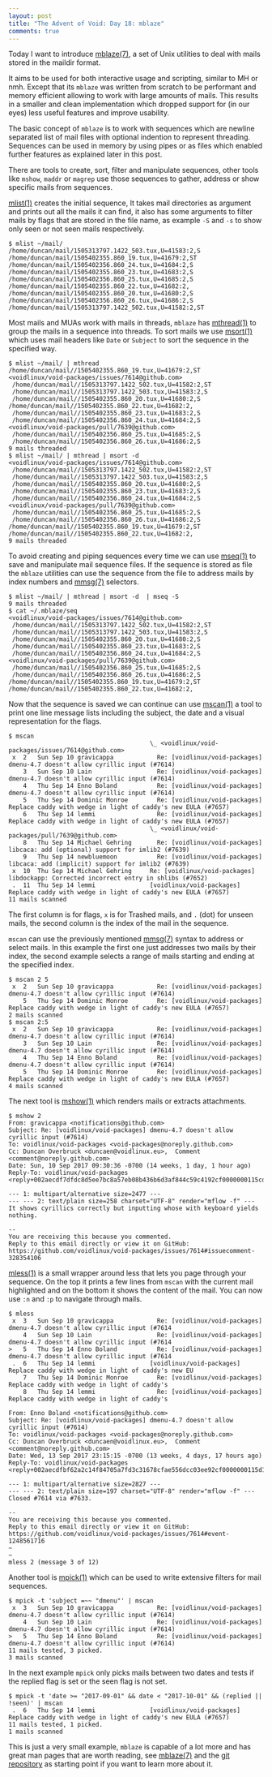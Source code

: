 ```yaml
---
layout: post
title: "The Advent of Void: Day 18: mblaze"
comments: true
---
```


Today I want to introduce [mblaze(7)](https://man.voidlinux.eu/mblaze.7), a set of Unix utilities to deal with mails stored in the maildir format.

It aims to be used for both interactive usage and scripting, similar to MH or nmh.
Except that its `mblaze` was written from scratch to be performant and memory efficient allowing to work with large amounts of mails.
This results in a smaller and clean implementation which dropped support for (in our eyes) less useful features and improve usability.

The basic concept of `mblaze` is to work with sequences which are newline separated list of mail files with optional indention to represent threading.
Sequences can be used in memory by using pipes or as files which enabled further features as explained later in this post.

There are tools to create, sort, filter and manipulate sequences, other tools like `mshow`, `maddr` or `magrep` use those sequences to gather, address or show specific mails from sequences.

[mlist(1)](https://man.voidlinux.eu/mlist.1) creates the initial sequence, It takes mail directories as argument and prints out all the mails it can find, it also has some arguments to filter mails by flags that are stored in the file name, as example `-S` and `-s` to show only seen or not seen mails respectively.

```
$ mlist ~/mail/
/home/duncan/mail/1505313797.1422_503.tux,U=41583:2,S
/home/duncan/mail/1505402355.860_19.tux,U=41679:2,ST
/home/duncan/mail/1505402356.860_24.tux,U=41684:2,S
/home/duncan/mail/1505402355.860_23.tux,U=41683:2,S
/home/duncan/mail/1505402356.860_25.tux,U=41685:2,S
/home/duncan/mail/1505402355.860_22.tux,U=41682:2,
/home/duncan/mail/1505402355.860_20.tux,U=41680:2,S
/home/duncan/mail/1505402356.860_26.tux,U=41686:2,S
/home/duncan/mail/1505313797.1422_502.tux,U=41582:2,ST
```

Most mails and MUAs work with mails in threads, `mblaze` has [mthread(1)](https://man.voidlinux.eu/mthread.1) to group the mails in a sequence into threads.
To sort mails we use [msort(1)](https://man.voidlinux.eu/msort.1) which uses mail headers like `Date` or `Subject` to sort the sequence in the specified way.

```
$ mlist ~/mail/ | mthread
/home/duncan/mail//1505402355.860_19.tux,U=41679:2,ST
<voidlinux/void-packages/issues/7614@github.com>
 /home/duncan/mail//1505313797.1422_502.tux,U=41582:2,ST
 /home/duncan/mail//1505313797.1422_503.tux,U=41583:2,S
 /home/duncan/mail//1505402355.860_20.tux,U=41680:2,S
/home/duncan/mail//1505402355.860_22.tux,U=41682:2,
 /home/duncan/mail//1505402355.860_23.tux,U=41683:2,S
 /home/duncan/mail//1505402356.860_24.tux,U=41684:2,S
<voidlinux/void-packages/pull/7639@github.com>
 /home/duncan/mail//1505402356.860_25.tux,U=41685:2,S
 /home/duncan/mail//1505402356.860_26.tux,U=41686:2,S
9 mails threaded
$ mlist ~/mail/ | mthread | msort -d
<voidlinux/void-packages/issues/7614@github.com>
 /home/duncan/mail//1505313797.1422_502.tux,U=41582:2,ST
 /home/duncan/mail//1505313797.1422_503.tux,U=41583:2,S
 /home/duncan/mail//1505402355.860_20.tux,U=41680:2,S
 /home/duncan/mail//1505402355.860_23.tux,U=41683:2,S
 /home/duncan/mail//1505402356.860_24.tux,U=41684:2,S
<voidlinux/void-packages/pull/7639@github.com>
 /home/duncan/mail//1505402356.860_25.tux,U=41685:2,S
 /home/duncan/mail//1505402356.860_26.tux,U=41686:2,S
/home/duncan/mail//1505402355.860_19.tux,U=41679:2,ST
/home/duncan/mail//1505402355.860_22.tux,U=41682:2,
9 mails threaded
```

To avoid creating and piping sequences every time we can use [mseq(1)](https://man.voidlinux.eu/mseq.1) to save and manipulate mail sequence files.
If the sequence is stored as file the `mblaze` utilities can use the sequence from the file to address mails by index numbers and [mmsg(7)](https://man.voidlinux.eu/mmsg.7) selectors.

```
$ mlist ~/mail/ | mthread | msort -d  | mseq -S
9 mails threaded
$ cat ~/.mblaze/seq
<voidlinux/void-packages/issues/7614@github.com>
 /home/duncan/mail//1505313797.1422_502.tux,U=41582:2,ST
 /home/duncan/mail//1505313797.1422_503.tux,U=41583:2,S
 /home/duncan/mail//1505402355.860_20.tux,U=41680:2,S
 /home/duncan/mail//1505402355.860_23.tux,U=41683:2,S
 /home/duncan/mail//1505402356.860_24.tux,U=41684:2,S
<voidlinux/void-packages/pull/7639@github.com>
 /home/duncan/mail//1505402356.860_25.tux,U=41685:2,S
 /home/duncan/mail//1505402356.860_26.tux,U=41686:2,S
/home/duncan/mail//1505402355.860_19.tux,U=41679:2,ST
/home/duncan/mail//1505402355.860_22.tux,U=41682:2,
```

Now that the sequence is saved we can continue can use [mscan(1)](https://man.voidlinux.eu/mscan.1) a tool to print one line message lists including the subject, the date and a visual representation for the flags.

```
$ mscan
                                       \_ <voidlinux/void-packages/issues/7614@github.com>
 x  2   Sun Sep 10 gravicappa            Re: [voidlinux/void-packages] dmenu-4.7 doesn't allow cyrillic input (#7614)
    3   Sun Sep 10 Lain                  Re: [voidlinux/void-packages] dmenu-4.7 doesn't allow cyrillic input (#7614)
    4   Thu Sep 14 Enno Boland           Re: [voidlinux/void-packages] dmenu-4.7 doesn't allow cyrillic input (#7614)
    5   Thu Sep 14 Dominic Monroe        Re: [voidlinux/void-packages] Replace caddy with wedge in light of caddy's new EULA (#7657)
    6   Thu Sep 14 lemmi                 Re: [voidlinux/void-packages] Replace caddy with wedge in light of caddy's new EULA (#7657)
                                       \_ <voidlinux/void-packages/pull/7639@github.com>
    8   Thu Sep 14 Michael Gehring       Re: [voidlinux/void-packages] libcaca: add (optional) support for imlib2 (#7639)
    9   Thu Sep 14 newbluemoon           Re: [voidlinux/void-packages] libcaca: add (implicit) support for imlib2 (#7639)
 x  10  Thu Sep 14 Michael Gehring     Re: [voidlinux/void-packages] libdockapp: Corrected incorrect entry in shlibs (#7652)
 .  11  Thu Sep 14 lemmi               [voidlinux/void-packages] Replace caddy with wedge in light of caddy's new EULA (#7657)
11 mails scanned
```

The first column is for flags, `x` is for Trashed mails, and `.` (dot) for unseen mails, the second column is the index of the mail in the sequence.

`mscan` can use the previously mentioned [mmsg(7)](https://man.voidlinux.eu/mmsg.7) syntax to address or select mails.
In this example the first one just addresses two mails by their index, the second example selects a range of mails starting and ending at the specified index.

```
$ mscan 2 5
 x  2   Sun Sep 10 gravicappa            Re: [voidlinux/void-packages] dmenu-4.7 doesn't allow cyrillic input (#7614)
    5   Thu Sep 14 Dominic Monroe        Re: [voidlinux/void-packages] Replace caddy with wedge in light of caddy's new EULA (#7657)
2 mails scanned
$ mscan 2:5
 x  2   Sun Sep 10 gravicappa            Re: [voidlinux/void-packages] dmenu-4.7 doesn't allow cyrillic input (#7614)
    3   Sun Sep 10 Lain                  Re: [voidlinux/void-packages] dmenu-4.7 doesn't allow cyrillic input (#7614)
    4   Thu Sep 14 Enno Boland           Re: [voidlinux/void-packages] dmenu-4.7 doesn't allow cyrillic input (#7614)
    5   Thu Sep 14 Dominic Monroe        Re: [voidlinux/void-packages] Replace caddy with wedge in light of caddy's new EULA (#7657)
4 mails scanned
```

The next tool is [mshow(1)](https://man.voidlinux.eu/mshow.1) which renders mails or extracts attachments.

```
$ mshow 2
From: gravicappa <notifications@github.com>
Subject: Re: [voidlinux/void-packages] dmenu-4.7 doesn't allow cyrillic input (#7614)
To: voidlinux/void-packages <void-packages@noreply.github.com>
Cc: Duncan Overbruck <duncaen@voidlinux.eu>,  Comment <comment@noreply.github.com>
Date: Sun, 10 Sep 2017 09:30:36 -0700 (14 weeks, 1 day, 1 hour ago)
Reply-To: voidlinux/void-packages <reply+002aecdf7dfdc8d5ee7bc8a57eb08b436b6d3af844c59c4192cf0000000115cd2aac92a169ce0f49ca87@reply.github.com>

--- 1: multipart/alternative size=2477 ---
--- --- 2: text/plain size=258 charset="UTF-8" render="mflow -f" ---
It shows cyrillics correctly but inputting whose with keyboard yields nothing.

--
You are receiving this because you commented.
Reply to this email directly or view it on GitHub:
https://github.com/voidlinux/void-packages/issues/7614#issuecomment-328354106
```

[mless(1)](https://man.voidlinux.eu/mless.1) is a small wrapper around less that lets you page through your sequence.
On the top it prints a few lines from `mscan` with the current mail highlighted and on the bottom it shows the content of the mail.
You can now use `:n` and `:p` to navigate through mails.

```
$ mless
 x  3   Sun Sep 10 gravicappa            Re: [voidlinux/void-packages] dmenu-4.7 doesn't allow cyrillic input (#7614
    4   Sun Sep 10 Lain                  Re: [voidlinux/void-packages] dmenu-4.7 doesn't allow cyrillic input (#7614
>   5   Thu Sep 14 Enno Boland           Re: [voidlinux/void-packages] dmenu-4.7 doesn't allow cyrillic input (#7614
 .  6   Thu Sep 14 lemmi               [voidlinux/void-packages] Replace caddy with wedge in light of caddy's new EU
    7   Thu Sep 14 Dominic Monroe        Re: [voidlinux/void-packages] Replace caddy with wedge in light of caddy's
    8   Thu Sep 14 lemmi                 Re: [voidlinux/void-packages] Replace caddy with wedge in light of caddy's

From: Enno Boland <notifications@github.com>
Subject: Re: [voidlinux/void-packages] dmenu-4.7 doesn't allow cyrillic input (#7614)
To: voidlinux/void-packages <void-packages@noreply.github.com>
Cc: Duncan Overbruck <duncaen@voidlinux.eu>,  Comment <comment@noreply.github.com>
Date: Wed, 13 Sep 2017 23:15:15 -0700 (13 weeks, 4 days, 17 hours ago)
Reply-To: voidlinux/void-packages <reply+002aecdfbf62a2c14f84705a7fd3c31678cfae556dcc03ee92cf0000000115d1e07392a169ce0f49ca87@reply.github.com>

--- 1: multipart/alternative size=2827 ---
--- --- 2: text/plain size=197 charset="UTF-8" render="mflow -f" ---
Closed #7614 via #7633.

--
You are receiving this because you commented.
Reply to this email directly or view it on GitHub:
https://github.com/voidlinux/void-packages/issues/7614#event-1248561716
~
~
mless 2 (message 3 of 12)
```

Another tool is [mpick(1)](https://man.voidlinux.eu/mpick.1) which can be used to write extensive filters for mail sequences.

```
$ mpick -t 'subject =~~ "dmenu"' | mscan
 x  3   Sun Sep 10 gravicappa            Re: [voidlinux/void-packages] dmenu-4.7 doesn't allow cyrillic input (#7614)
    4   Sun Sep 10 Lain                  Re: [voidlinux/void-packages] dmenu-4.7 doesn't allow cyrillic input (#7614)
>   5   Thu Sep 14 Enno Boland           Re: [voidlinux/void-packages] dmenu-4.7 doesn't allow cyrillic input (#7614)
11 mails tested, 3 picked.
3 mails scanned
```

In the next example `mpick` only picks mails between two dates and tests if the replied flag is set or the seen flag is not set.

```
$ mpick -t 'date >= "2017-09-01" && date < "2017-10-01" && (replied || !seen)' | mscan
 .  6   Thu Sep 14 lemmi               [voidlinux/void-packages] Replace caddy with wedge in light of caddy's new EULA (#7657)
11 mails tested, 1 picked.
1 mails scanned
```

This is just a very small example, `mblaze` is capable of a lot more and has great man pages that are worth reading, see [mblaze(7)](https://man.voidlinux.eu/mblaze.7) and the [git repository](https://github.com/chneukirchen/mblaze) as starting point if you want to learn more about it.
